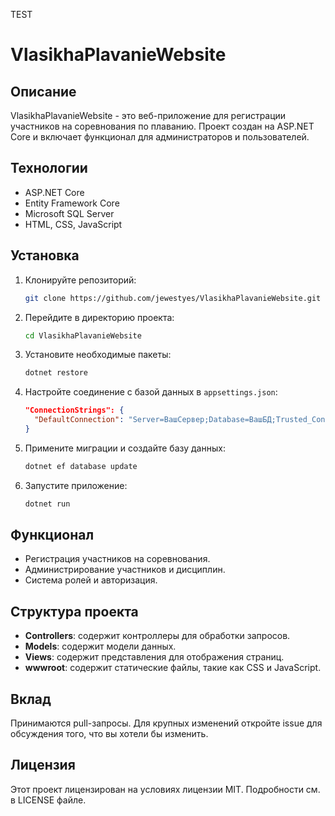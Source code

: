 TEST
# VlasikhaPlavanieWebsite

## Описание
VlasikhaPlavanieWebsite - это веб-приложение для регистрации участников на соревнования по плаванию. Проект создан на ASP.NET Core и включает функционал для администраторов и пользователей.

## Технологии
- ASP.NET Core
- Entity Framework Core
- Microsoft SQL Server
- HTML, CSS, JavaScript

## Установка
1. Клонируйте репозиторий:
   ```sh
   git clone https://github.com/jewestyes/VlasikhaPlavanieWebsite.git
   ```
2. Перейдите в директорию проекта:
   ```sh
   cd VlasikhaPlavanieWebsite
   ```
3. Установите необходимые пакеты:
   ```sh
   dotnet restore
   ```
4. Настройте соединение с базой данных в `appsettings.json`:
   ```json
   "ConnectionStrings": {
     "DefaultConnection": "Server=ВашСервер;Database=ВашБД;Trusted_Connection=True;TrustServerCertificate=True;"
   }
   ```
5. Примените миграции и создайте базу данных:
   ```sh
   dotnet ef database update
   ```
6. Запустите приложение:
   ```sh
   dotnet run
   ```

## Функционал
- Регистрация участников на соревнования.
- Администрирование участников и дисциплин.
- Система ролей и авторизация.

## Структура проекта
- **Controllers**: содержит контроллеры для обработки запросов.
- **Models**: содержит модели данных.
- **Views**: содержит представления для отображения страниц.
- **wwwroot**: содержит статические файлы, такие как CSS и JavaScript.

## Вклад
Принимаются pull-запросы. Для крупных изменений откройте issue для обсуждения того, что вы хотели бы изменить.

## Лицензия
Этот проект лицензирован на условиях лицензии MIT. Подробности см. в LICENSE файле.
